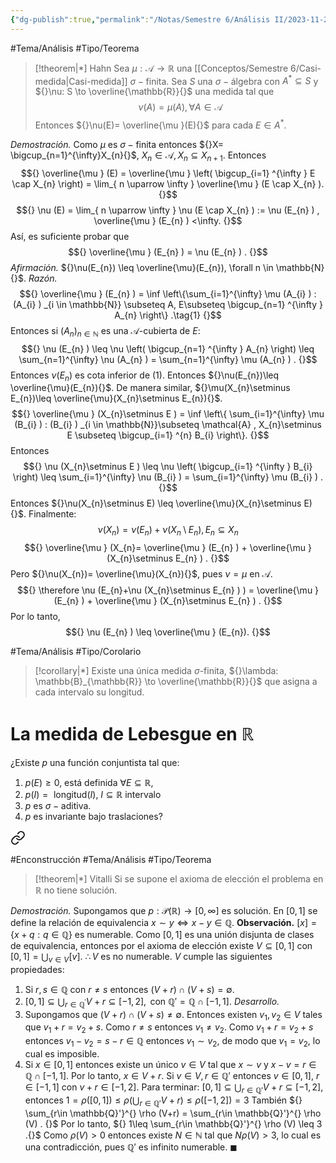 ```yaml
---
{"dg-publish":true,"permalink":"/Notas/Semestre 6/Análisis II/2023-11-27/"}
---
```


#Tema/Análisis  #Tipo/Teorema  
> [!theorem|*] Hahn
> Sea ${}\mu: \mathcal{A} \to \mathbb{R}{}$ una [[Conceptos/Semestre 6/Casi-medida\|Casi-medida]] ${}\sigma-{}$finita. Sea ${}S{}$ una ${}\sigma-{}$álgebra con ${}A^{*}\subseteq S{}$ y ${}\nu: S \to \overline{\mathbb{R}}{}$ una medida tal que 
> $${}  \nu (A) = \mu (A), \forall A\in  \mathcal{A}  {}$$
> Entonces ${}\nu(E)= \overline{\mu }(E){}$ para cada ${}E \in A^{*}{}$.
> 

*Demostración.* Como ${}\mu{}$ es ${}\sigma-{}$finita entonces ${}X= \bigcup_{n=1}^{\infty}X_{n}{}$, ${}X_{n} \in \mathcal{A}, X_{n}\subseteq X_{n+1}{}$.
Entonces 
$${}  \overline{\mu } (E) = \overline{\mu } \left( \bigcup_{i=1} ^{\infty } E \cap  X_{n}  \right) = \lim_{ n \uparrow \infty } \overline{\mu } (E \cap  X_{n}  ).     {}$$
$${}  \nu (E) = \lim_{ n \uparrow \infty }  \nu (E \cap X_{n} ) := \nu (E_{n} ) , \overline{\mu } (E_{n} ) <\infty.  {}$$
Así, es suficiente probar que 
$${}  \overline{\mu } (E_{n} ) = \nu (E_{n} ) . {}$$
*Afirmación.* ${}\nu(E_{n}) \leq \overline{\mu}(E_{n}), \forall n \in \mathbb{N}{}$.
*Razón.* 
$${}  \overline{\mu } (E_{n} ) = \inf \left\{\sum_{i=1}^{\infty} \mu (A_{i} ) : (A_{i} ) _{i \in  \mathbb{N}} \subseteq  A, E\subseteq  \bigcup_{n=1} ^{\infty } A_{n}  \right\} .\tag{1}  {}$$
Entonces si ${}(A_{n})_{n \in \mathbb{N}}{}$ es una ${}\mathcal{A}{}$-cubierta de ${}E{}$:
$${}  \nu (E_{n} ) \leq  \nu \left( \bigcup_{n=1} ^{\infty } A_{n}  \right) \leq \sum_{n=1}^{\infty} \nu (A_{n} ) = \sum_{n=1}^{\infty} \mu (A_{n} ) . {}$$
Entonces ${}\nu(E_{n}){}$ es cota inferior de ${}(1){}$. Entonces ${}\nu(E_{n})\leq \overline{\mu}(E_{n}){}$.
De manera similar, ${}\mu(X_{n}\setminus E_{n})\leq \overline{\mu}(X_{n}\setminus E_{n}){}$. 
$${}  \overline{\mu } (X_{n}\setminus E ) = \inf \left\{ \sum_{i=1}^{\infty} \mu (B_{i} ) : (B_{i} ) _{i \in  \mathbb{N}}\subseteq  \mathcal{A} , X_{n}\setminus E \subseteq  \bigcup_{i=1} ^{n} B_{i}     \right\}.  {}$$
Entonces 
$${}  \nu (X_{n}\setminus E ) \leq  \nu \left( \bigcup_{i=1} ^{\infty } B_{i}  \right) \leq \sum_{i=1}^{\infty} \nu (B_{i} ) = \sum_{i=1}^{\infty} \mu (B_{i} ) . {}$$
Entonces ${}\nu(X_{n}\setminus E) \leq \overline{\mu}(X_{n}\setminus E){}$.
Finalmente: 
$${}  \nu (X_{n} ) = \nu (E_{n} ) + \nu (X_{n}\setminus  E_{n} ) , E_{n}  \subseteq   X_{n}  {}$$
$${}  \overline{\mu } (X_{n}= \overline{\mu } (E_{n} ) + \overline{\mu } (X_{n}\setminus  E_{n}  ) .  {}$$
Pero ${}\nu(X_{n})= \overline{\mu}(X_{n}){}$, pues ${}\nu=\mu{}$ en ${}\mathcal{A}{}$.
$${}  \therefore \nu (E_{n}+\nu (X_{n}\setminus  E_{n}  )  ) = \overline{\mu } (E_{n} ) + \overline{\mu } (X_{n}\setminus  E_{n}  ) . {}$$
Por lo tanto, 
$${}  \nu (E_{n} ) \leq \overline{\mu } (E_{n}).  {}$$

#Tema/Análisis  #Tipo/Corolario  
> [!corollary|*]
> Existe una única medida ${}\sigma{}$-finita, ${}\lambda: \mathbb{B}_{\mathbb{R}} \to \overline{\mathbb{R}}{}$ que asigna a cada intervalo su longitud.

# La medida de Lebesgue en ${}\mathbb{R}{}$

¿Existe ${}p{}$ una función conjuntista tal que:
1. ${}p(E)\geq 0{}$, está definida ${}\forall E \subseteq \mathbb{R}{}$,
2. ${}p(I)= \text{ longitud}(I){}$, ${}I\subseteq \mathbb{R}{}$ intervalo
3. ${}p{}$ es ${}\sigma-{}$aditiva.
4. ${}p{}$ es invariante bajo traslaciones?


<div class="transclusion internal-embed is-loaded"><a class="markdown-embed-link" href="/conceptos/semestre-6/teorema-de-vitalli/" aria-label="Open link"><svg xmlns="http://www.w3.org/2000/svg" width="24" height="24" viewBox="0 0 24 24" fill="none" stroke="currentColor" stroke-width="2" stroke-linecap="round" stroke-linejoin="round" class="svg-icon lucide-link"><path d="M10 13a5 5 0 0 0 7.54.54l3-3a5 5 0 0 0-7.07-7.07l-1.72 1.71"></path><path d="M14 11a5 5 0 0 0-7.54-.54l-3 3a5 5 0 0 0 7.07 7.07l1.71-1.71"></path></svg></a><div class="markdown-embed">




#Enconstrucción
#Tema/Análisis  #Tipo/Teorema  
> [!theorem|*] Vitalli
> Si se supone el axioma de elección el problema en ${}\mathbb{R}{}$ no tiene solución.

*Demostración.* Supongamos que ${}p: \mathcal{P}(\mathbb{R}) \to [0,\infty]{}$ es solución.
En ${}[0,1]{}$ se define la relación de equivalencia ${}x \sim y \iff x-y \in \mathbb{Q}{}$.
**Observación.** ${}[x]= \left\{x+q: q \in \mathbb{Q} \right\}{}$ es numerable.
Como ${}[0,1]{}$ es una unión disjunta de clases de equivalencia, entonces por el axioma de elección existe ${}V\subseteq [0,1]{}$ con ${}[0,1]= \bigcup_{v \in V}{}[v]$.
${}\therefore V{}$ es no numerable.
${}V{}$ cumple las siguientes propiedades:
1. Si ${}r,s \in \mathbb{Q}{}$ con ${}r \neq s{}$ entonces ${}(V+r) \cap (V+s) = \emptyset{}$.
2. ${}[0,1]\subseteq \bigcup_{r \in \mathbb{Q}^{'}} V+r \subseteq [-1,2],{}$ con ${}\mathbb{Q}'= \mathbb{Q} \cap [-1,1]{}$.
*Desarrollo.* 
1. Supongamos que ${}(V+r) \cap (V+s) \neq \emptyset{}$. Entonces existen ${}v_{1},v_{2} \in V{}$ tales que ${}v_{1}+r=v_{2}+s{}$. Como ${}r \neq s{}$ entonces ${}v_{1} \neq v_{2}{}$.
	Como ${}v_{1}+r=v_{2}+s{}$ entonces ${}v_{1}-v_{2} = s-r \in \mathbb{Q}{}$ entonces ${}v_{1} \sim v_{2}{}$, de modo que ${}v_{1}= v_{2}{}$, lo cual es imposible.
2. Si ${}x \in [0,1]{}$ entonces existe un único ${}v \in V{}$ tal que ${}x\sim v{}$ y ${}x-v =r\in \mathbb{Q} \cap [-1,1]{}$. Por lo tanto, ${}x \in V+r {}$.
	Si ${}v \in V, r \in \mathbb{Q}'{}$ entonces ${}v \in [0,1]{}$, ${}r \in [-1,1]{}$ con ${}v+r \in [-1,2]{}$.
Para terminar:
${}  [0,1] \subseteq  \bigcup_{r \in  \mathbb{Q}'} V+r \subseteq  [-1,2]   {},$ entonces 
${}1= \rho([0,1]) \leq \rho\left( \bigcup_{r \in \mathbb{Q}'} V+r \right)\leq \rho([-1,2])=3{}$
También
${} \sum_{r\in  \mathbb{Q}'}^{} \rho (V+r) = \sum_{r\in  \mathbb{Q}'}^{} \rho (V)  .  {}$
Por lo tanto, 
${}  1\leq \sum_{r\in  \mathbb{Q}'}^{} \rho (V) \leq  3 .{}$
Como ${}\rho(V)>0{}$ entonces existe ${}N \in \mathbb{N}{}$ tal que ${}N \rho(V) >3{}$, lo cual es una contradicción, pues ${}\mathbb{Q}'{}$ es infinito numerable.
$\blacksquare$

</div></div>

